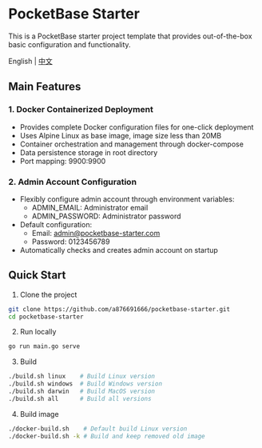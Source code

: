 # PocketBase Starter

This is a PocketBase starter project template that provides out-of-the-box basic
configuration and functionality.

English | [中文](README_zh.md)

## Main Features

### 1. Docker Containerized Deployment

- Provides complete Docker configuration files for one-click deployment
- Uses Alpine Linux as base image, image size less than 20MB
- Container orchestration and management through docker-compose
- Data persistence storage in root directory
- Port mapping: 9900:9900

### 2. Admin Account Configuration

- Flexibly configure admin account through environment variables:
  - ADMIN_EMAIL: Administrator email
  - ADMIN_PASSWORD: Administrator password
- Default configuration:
  - Email: admin@pocketbase-starter.com
  - Password: 0123456789
- Automatically checks and creates admin account on startup

## Quick Start

1. Clone the project

```bash
git clone https://github.com/a876691666/pocketbase-starter.git
cd pocketbase-starter
```

2. Run locally

```bash
go run main.go serve
```

3. Build

```bash
./build.sh linux    # Build Linux version
./build.sh windows  # Build Windows version  
./build.sh darwin   # Build MacOS version
./build.sh all      # Build all versions
```

4. Build image

```bash
./docker-build.sh    # Default build Linux version
./docker-build.sh -k # Build and keep removed old image
```
